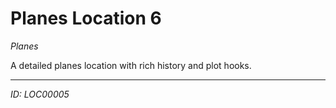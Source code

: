 # Planes Location 6

*Planes*

A detailed planes location with rich history and plot hooks.

---
*ID: LOC00005*